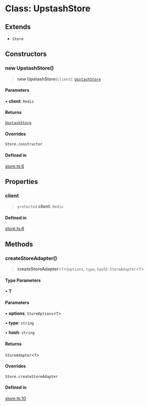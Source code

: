 # Class: UpstashStore

## Extends

- `Store`

## Constructors

### new UpstashStore()

> **new UpstashStore**(`client`): [`UpstashStore`](UpstashStore.md)

#### Parameters

• **client**: `Redis`

#### Returns

[`UpstashStore`](UpstashStore.md)

#### Overrides

`Store.constructor`

#### Defined in

[store.ts:6](https://github.com/andreisergiu98/baeta/blob/277f62f15bfdecc05d507a84e60b62e5bc08a747/packages/extension-cache-upstash/lib/store.ts#L6)

## Properties

### client

> `protected` **client**: `Redis`

#### Defined in

[store.ts:6](https://github.com/andreisergiu98/baeta/blob/277f62f15bfdecc05d507a84e60b62e5bc08a747/packages/extension-cache-upstash/lib/store.ts#L6)

## Methods

### createStoreAdapter()

> **createStoreAdapter**\<`T`\>(`options`, `type`, `hash`): `StoreAdapter`\<`T`\>

#### Type Parameters

• **T**

#### Parameters

• **options**: `StoreOptions`\<`T`\>

• **type**: `string`

• **hash**: `string`

#### Returns

`StoreAdapter`\<`T`\>

#### Overrides

`Store.createStoreAdapter`

#### Defined in

[store.ts:10](https://github.com/andreisergiu98/baeta/blob/277f62f15bfdecc05d507a84e60b62e5bc08a747/packages/extension-cache-upstash/lib/store.ts#L10)
